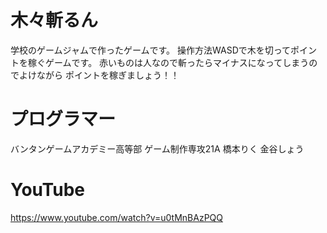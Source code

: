 # 木々斬るん

学校のゲームジャムで作ったゲームです。
操作方法WASDで木を切ってポイントを稼ぐゲームです。
赤いものは人なので斬ったらマイナスになってしまうのでよけながら
ポイントを稼ぎましょう！！


# プログラマー
バンタンゲームアカデミー高等部
ゲーム制作専攻21A
橋本りく
金谷しょう

# YouTube
https://www.youtube.com/watch?v=u0tMnBAzPQQ
